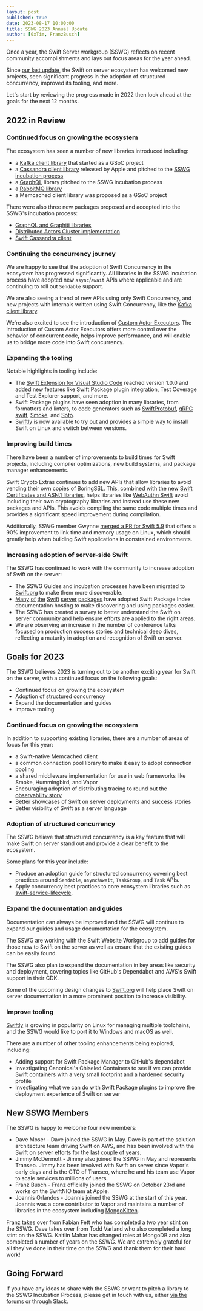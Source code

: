 ```yaml
---
layout: post
published: true
date: 2023-08-17 10:00:00
title: SSWG 2023 Annual Update
author: [0xTim, FranzBusch]
---
```


Once a year, the Swift Server workgroup (SSWG) reflects on recent community accomplishments and lays out focus areas for the year ahead.

Since [our last update](/blog/sswg-update/), the Swift on server ecosystem has welcomed new projects, seen significant progress in the adoption of structured concurrency, improved its tooling, and more.

Let's start by reviewing the progress made in 2022 then look ahead at the goals for the next 12 months.

## 2022 in Review

### Continued focus on growing the ecosystem

The ecosystem has seen a number of new libraries introduced including:

* a [Kafka client library](https://github.com/swift-server/swift-kafka-gsoc) that started as a GSoC project
* a [Cassandra client library](https://github.com/apple/swift-cassandra-client) released by Apple and pitched to the [SSWG incubation process](/sswg/incubation-process.html)
* a [GraphQL](https://github.com/GraphQLSwift/GraphQL) library pitched to the SSWG incubation process
* a [RabbitMQ library](https://github.com/funcmike/rabbitmq-nio)
* a Memcached client library was proposed as a GSoC project

There were also three new packages proposed and accepted into the SSWG's incubation process:

* [GraphQL and Graphiti libraries](https://github.com/swift-server/sswg/blob/main/proposals/0019-graphql.md)
* [Distributed Actors Cluster implementation](https://github.com/swift-server/sswg/blob/main/proposals/0020-distributed-actor-cluster.md)
* [Swift Cassandra client](https://github.com/swift-server/sswg/blob/main/proposals/0021-swift-cassandra-client.md)

### Continuing the concurrency journey

We are happy to see that the adoption of Swift Concurrency in the ecosystem has progressed significantly. All libraries in the SSWG incubation process have adopted new `async`/`await` APIs where applicable and are continuing to roll out `Sendable` support.

We are also seeing a trend of new APIs using only Swift Concurrency, and new projects with internals written using Swift Concurrency, like the [Kafka client library](https://github.com/swift-server/swift-kafka-gsoc).

We're also excited to see the introduction of [Custom Actor Executors](https://github.com/apple/swift-evolution/blob/main/proposals/0392-custom-actor-executors.md). The introduction of Custom Actor Executors offers more control over the behavior of concurrent code, helps improve performance, and will enable us to bridge more code into Swift concurrency.

### Expanding the tooling

Notable highlights in tooling include:

* The [Swift Extension for Visual Studio Code](https://marketplace.visualstudio.com/items?itemName=sswg.swift-lang) reached version 1.0.0 and added new features like Swift Package plugin integration, Test Coverage and Test Explorer support, and more.
* Swift Package plugins have seen adoption in many libraries, from formatters and linters, to code generators such as [SwiftProtobuf](https://github.com/apple/swift-protobuf/tree/main/Plugins/SwiftProtobufPlugin), [gRPC swift](https://github.com/grpc/grpc-swift/tree/main/Plugins/GRPCSwiftPlugin), [Smoke](https://github.com/amzn/smoke-framework-application-generate/tree/main/Plugins), and [Soto](https://soto.codes/2022/12/build-plugin-experiments.html).
* [Swiftly](https://github.com/swift-server/swiftly) is now available to try out and provides a simple way to install Swift on Linux and switch between versions.

### Improving build times

There have been a number of improvements to build times for Swift projects, including compiler optimizations, new build systems, and package manager enhancements.

Swift Crypto Extras continues to add new APIs that allow libraries to avoid vending their own copies of BoringSSL. This, combined with the new [Swift Certificates and ASN.1 libraries](https://www.swift.org/blog/swift-certificates-and-asn1/), helps libraries like [WebAuthn Swift](https://github.com/swift-server/webauthn-swift) avoid including their own cryptography libraries and instead use these new packages and APIs. This avoids compiling the same code multiple times and provides a significant speed improvement during compilation.

Additionally, SSWG member Gwynne [merged a PR for Swift 5.9](https://github.com/apple/swift/pull/64312) that offers a 90% improvement to link time and memory usage on Linux, which should greatly help when building Swift applications in constrained environments.

### Increasing adoption of server-side Swift

The SSWG has continued to work with the community to increase adoption of Swift on the server:

* The SSWG Guides and incubation processes have been migrated to [Swift.org](http://Swift.org) to make them more discoverable.
* [Many](https://swiftpackageindex.com/swift-server/async-http-client/1.18.0/documentation/asynchttpclient) [of](https://swiftpackageindex.com/swift-server/RediStack/1.5.1/documentation/redistack) [the](https://swiftpackageindex.com/apple/swift-nio/2.58.0/documentation/nio) [Swift](https://swiftpackageindex.com/apple/swift-log/1.5.2/documentation/logging) [server](https://swiftpackageindex.com/apple/swift-metrics/2.4.1/documentation/coremetrics) [packages](https://swiftpackageindex.com/swift-server/swift-aws-lambda-runtime/1.0.0-alpha.1/documentation/awslambdaruntime) have adopted Swift Package Index documentation hosting to make discovering and using packages easier.
* The SSWG has created a survey to better understand the Swift on server community and help ensure efforts are applied to the right areas.
* We are observing an increase in the number of conference talks focused on production success stories and technical deep dives, reflecting a maturity in adoption and recognition of Swift on server.

## Goals for 2023

The SSWG believes 2023 is turning out to be another exciting year for Swift on the server, with a continued focus on the following goals:

* Continued focus on growing the ecosystem
* Adoption of structured concurrency
* Expand the documentation and guides
* Improve tooling

### Continued focus on growing the ecosystem

In addition to supporting existing libraries, there are a number of areas of focus for this year:

* a Swift-native Memcached client
* a common connection pool library to make it easy to adopt connection pooling
* a shared middleware implementation for use in web frameworks like Smoke, Hummingbird, and Vapor
* Encouraging adoption of distributing tracing to round out the [observability story](https://swiftpackageindex.com/apple/swift-distributed-tracing/1.0.1/documentation/tracing)
* Better showcases of Swift on server deployments and success stories
* Better visibility of Swift as a server language

### Adoption of structured concurrency

The SSWG believe that structured concurrency is a key feature that will make Swift on server stand out and provide a clear benefit to the ecosystem.

Some plans for this year include:

* Produce an adoption guide for structured concurrency covering best practices around `Sendable`, `async`/`await`, `TaskGroup`, and `Task` APIs.
* Apply concurrency best practices to core ecosystem libraries such as [swift-service-lifecycle](https://github.com/swift-server/swift-service-lifecycle).

### Expand the documentation and guides

Documentation can always be improved and the SSWG will continue to expand our guides and usage documentation for the ecosystem.

The SSWG are working with the Swift Website Workgroup to add guides for those new to Swift on the server as well as ensure that the existing guides can be easily found.

The SSWG also plan to expand the documentation in key areas like security and deployment, covering topics like GitHub's Dependabot and AWS's Swift support in their CDK.

Some of the upcoming design changes to [Swift.org](https://www.swift.org) will help place Swift on server documentation in a more prominent position to increase visibility.

### Improve tooling

[Swiftly](https://github.com/swift-server/swiftly) is growing in popularity on Linux for managing multiple toolchains, and the SSWG would like to port it to Windows and macOS as well.

There are a number of other tooling enhancements being explored, including:

* Adding support for Swift Package Manager to GitHub's dependabot
* Investigating Canonical's Chiseled Containers to see if we can provide Swift containers with a very small footprint and a hardened security profile
* Investigating what we can do with Swift Package plugins to improve the deployment experience of Swift on server

## New SSWG Members

The SSWG is happy to welcome four new members:

* Dave Moser - Dave joined the SSWG in May. Dave is part of the solution architecture team driving Swift on AWS, and has been involved with the Swift on server efforts for the last couple of years.
* Jimmy McDermott - Jimmy also joined the SSWG in May and represents Transeo. Jimmy has been involved with Swift on server since Vapor's early days and is the CTO of Transeo, where he and his team use Vapor to scale services to millions of users.
* Franz Busch - Franz officially joined the SSWG on October 23rd and works on the SwiftNIO team at Apple.
* Joannis Orlandos - Joannis joined the SSWG at the start of this year. Joannis was a core contributor to Vapor and maintains a number of libraries in the ecosystem including [MongoKitten](https://github.com/orlandos-nl/MongoKitten).

Franz takes over from Fabian Fett who has completed a two year stint on the SSWG. Dave takes over from Todd Varland who also completed a long stint on the SSWG. Kaitlin Mahar has changed roles at MongoDB and also completed a number of years on the SSWG. We are extremely grateful for all they've done in their time on the SSWG and thank them for their hard work!

## Going Forward

If you have any ideas to share with the SSWG or want to pitch a library to the SSWG Incubation Process, please get in touch with us, either [via the forums](https://forums.swift.org/c/server/43) or through Slack.

